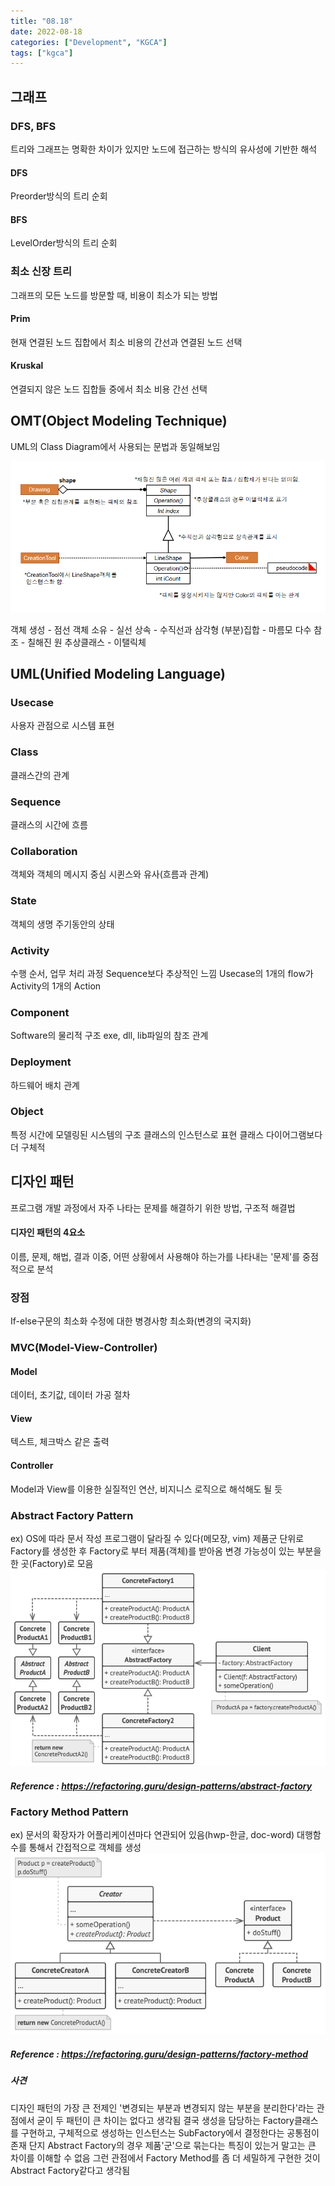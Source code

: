 ```yaml
---
title: "08.18"
date: 2022-08-18
categories: ["Development", "KGCA"]
tags: ["kgca"]
---
```

## 그래프
### DFS, BFS
트리와 그래프는 명확한 차이가 있지만 노드에 접근하는 방식의 유사성에 기반한 해석
#### DFS
Preorder방식의 트리 순회
#### BFS
LevelOrder방식의 트리 순회

### 최소 신장 트리
그래프의 모든 노드를 방문할 때, 비용이 최소가 되는 방법
#### Prim
현재 연결된 노드 집합에서 최소 비용의 간선과 연결된 노드 선택
#### Kruskal
연결되지 않은 노드 집합들 중에서 최소 비용 간선 선택

## OMT(Object Modeling Technique)
UML의 Class Diagram에서 사용되는 문법과 동일해보임

![](/images/e86bcd6c-d695-4bca-8078-5bb27426b86f-image.PNG)

객체 생성 - 점선
객체 소유 - 실선
상속 - 수직선과 삼각형
(부분)집합 - 마름모
다수 참조 - 칠해진 원
추상클래스 - 이탤릭체

## UML(Unified Modeling Language)
### Usecase
사용자 관점으로 시스템 표현
### Class
클래스간의 관계
### Sequence
클래스의 시간에 흐름
### Collaboration
객체와 객체의 메시지 중심
시퀸스와 유사(흐름과 관계)
### State
객체의 생명 주기동안의 상태
### Activity
수행 순서, 업무 처리 과정
Sequence보다 추상적인 느낌
Usecase의 1개의 flow가 Activity의 1개의 Action
### Component
Software의 물리적 구조
exe, dll, lib파일의 참조 관계
### Deployment
하드웨어 배치 관계
### Object
특정 시간에 모델링된 시스템의 구조
클래스의 인스턴스로 표현
클래스 다이어그램보다 더 구체적

## 디자인 패턴
프로그램 개발 과정에서 자주 나타는 문제를 해결하기 위한 방법, 구조적 해결법
#### 디자인 패턴의 4요소
이름, 문제, 해법, 결과
이중, 어떤 상황에서 사용해야 하는가를 나타내는 '문제'를 중점적으로 분석

### 장점
If-else구문의 최소화
수정에 대한 병경사항 최소화(변경의 국지화)

### MVC(Model-View-Controller)
#### Model
데이터, 초기값, 데이터 가공 절차
#### View
텍스트, 체크박스 같은 출력
#### Controller
Model과 View를 이용한 실질적인 연산, 비지니스 로직으로 해석해도 될 듯

### Abstract Factory Pattern
ex) OS에 따라 문서 작성 프로그램이 달라질 수 있다(메모장, vim)
제품군 단위로 Factory를 생성한 후 Factory로 부터 제품(객체)를 받아옴
변경 가능성이 있는 부분을 한 곳(Factory)로 모음
![](/images/a0c261b1-773c-4949-92a2-b963d8545128-image.png)

##### _Reference_ : https://refactoring.guru/design-patterns/abstract-factory

### Factory Method Pattern
ex) 문서의 확장자가 어플리케이션마다 연관되어 있음(hwp-한글, doc-word)
대행함수를 통해서 간접적으로 객체를 생성
![](/images/a4765bb1-6122-4ca0-9e04-08312f3538b1-image.png)

##### _Reference_ : https://refactoring.guru/design-patterns/factory-method

##### 사견
디자인 패턴의 가장 큰 전제인 '변경되는 부분과 변경되지 않는 부분을 분리한다'라는 관점에서 굳이 두 패턴이 큰 차이는 없다고 생각됨
결국 생성을 담당하는 Factory클래스를 구현하고, 구체적으로 생성하는 인스턴스는 SubFactory에서 결정한다는 공통점이 존재
단지 Abstract Factory의 경우 제품'군'으로 묶는다는 특징이 있는거 말고는 큰 차이를 이해할 수 없음
그런 관점에서 Factory Method를 좀 더 세밀하게 구현한 것이 Abstract Factory같다고 생각됨